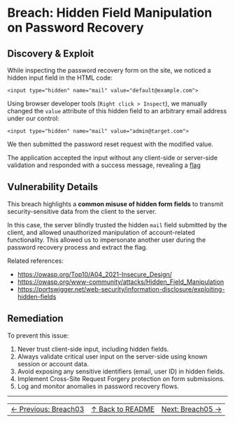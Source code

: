 # Breach: Hidden Field Manipulation on Password Recovery

## Discovery & Exploit

While inspecting the password recovery form on the site, we noticed a hidden input field in the HTML code:

``<input type="hidden" name="mail" value="default@example.com">``

Using browser developer tools (`Right click > Inspect`), we manually changed the `value` attribute of this hidden field to an arbitrary email address under our control:

``<input type="hidden" name="mail" value="admin@target.com">``

We then submitted the password reset request with the modified value.

The application accepted the input without any client-side or server-side validation and responded with a success message, revealing a [flag](../flag)

## Vulnerability Details

This breach highlights a **common misuse of hidden form fields** to transmit security-sensitive data from the client to the server.

In this case, the server blindly trusted the hidden `mail` field submitted by the client, and allowed unauthorized manipulation of account-related functionality. This allowed us to impersonate another user during the password recovery process and extract the flag.

Related references:

- https://owasp.org/Top10/A04_2021-Insecure_Design/
- https://owasp.org/www-community/attacks/Hidden_Field_Manipulation
- https://portswigger.net/web-security/information-disclosure/exploiting-hidden-fields

## Remediation

To prevent this issue:

1. Never trust client-side input, including hidden fields.
2. Always validate critical user input on the server-side using known session or account data.
3. Avoid exposing any sensitive identifiers (email, user ID) in hidden fields.
4. Implement Cross-Site Request Forgery protection on form submissions.
5. Log and monitor anomalies in password recovery flows.

---
<table width="100%">
  <tr>
    <td align="left"><a href="../../Breach03_WeakCookieAccessControl/Ressources/writeup.md">← Previous: Breach03</a></td>
    <td align="center"><a href="../../README.md">↑ Back to README</a></td>
    <td align="right"><a href="../../Breach05_ObjectDataReflectedXSS/Ressources/writeup.md">Next: Breach05 →</a></td>
  </tr>
</table>
